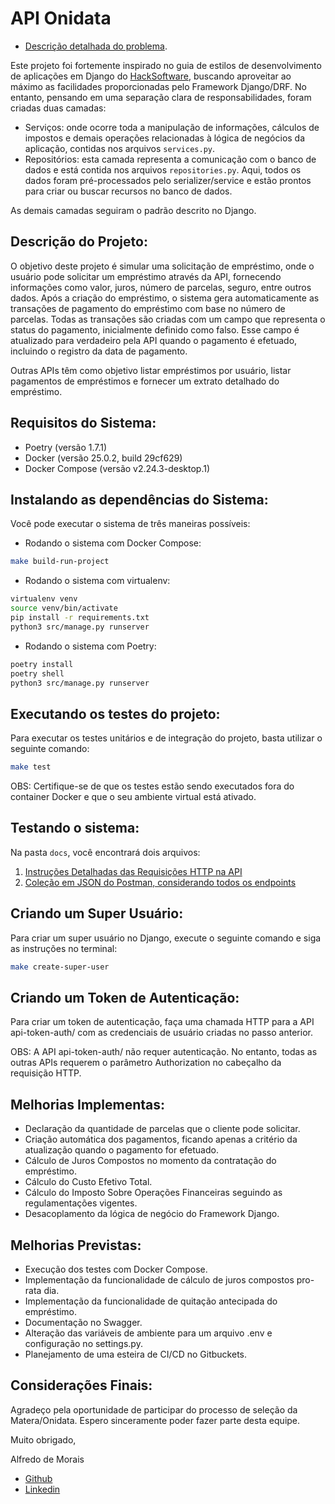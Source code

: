 # API Onidata

- [Descrição detalhada do problema](INSTRUÇÕES.md).

Este projeto foi fortemente inspirado no guia de estilos de desenvolvimento de aplicações em Django do [HackSoftware](https://github.com/HackSoftware/Django-Styleguide), buscando aproveitar ao máximo as facilidades proporcionadas pelo Framework Django/DRF. No entanto, pensando em uma separação clara de responsabilidades, foram criadas duas camadas:

- Serviços: onde ocorre toda a manipulação de informações, cálculos de impostos e demais operações relacionadas à lógica de negócios da aplicação, contidas nos arquivos `services.py`.
- Repositórios: esta camada representa a comunicação com o banco de dados e está contida nos arquivos `repositories.py`. Aqui, todos os dados foram pré-processados pelo serializer/service e estão prontos para criar ou buscar recursos no banco de dados.

As demais camadas seguiram o padrão descrito no Django.

## Descrição do Projeto:

O objetivo deste projeto é simular uma solicitação de empréstimo, onde o usuário pode solicitar um empréstimo através da API, fornecendo informações como valor, juros, número de parcelas, seguro, entre outros dados. Após a criação do empréstimo, o sistema gera automaticamente as transações de pagamento do empréstimo com base no número de parcelas. Todas as transações são criadas com um campo que representa o status do pagamento, inicialmente definido como falso. Esse campo é atualizado para verdadeiro pela API quando o pagamento é efetuado, incluindo o registro da data de pagamento.

Outras APIs têm como objetivo listar empréstimos por usuário, listar pagamentos de empréstimos e fornecer um extrato detalhado do empréstimo.

## Requisitos do Sistema:

- Poetry (versão 1.7.1)
- Docker (versão 25.0.2, build 29cf629)
- Docker Compose (versão v2.24.3-desktop.1)

## Instalando as dependências do Sistema:

Você pode executar o sistema de três maneiras possíveis:

- Rodando o sistema com Docker Compose:

```bash
make build-run-project
```

- Rodando o sistema com virtualenv:

```bash
virtualenv venv
source venv/bin/activate
pip install -r requirements.txt
python3 src/manage.py runserver
```

- Rodando o sistema com Poetry:

```bash
poetry install
poetry shell
python3 src/manage.py runserver
```

## Executando os testes do projeto:

Para executar os testes unitários e de integração do projeto, basta utilizar o seguinte comando:

```bash
make test
```

OBS: Certifique-se de que os testes estão sendo executados fora do container Docker e que o seu ambiente virtual está ativado.

## Testando o sistema:

Na pasta `docs`, você encontrará dois arquivos:

1. [Instruções Detalhadas das Requisições HTTP na API](docs/Endpoints.md)
1. [Coleção em JSON do Postman, considerando todos os endpoints](docs/OnidataApi.postman_collection.json)


## Criando um Super Usuário:

Para criar um super usuário no Django, execute o seguinte comando e siga as instruções no terminal:

```bash
make create-super-user
```

## Criando um Token de Autenticação:

Para criar um token de autenticação, faça uma chamada HTTP para a API api-token-auth/ com as credenciais de usuário criadas no passo anterior.

OBS: A API api-token-auth/ não requer autenticação. No entanto, todas as outras APIs requerem o parâmetro Authorization no cabeçalho da requisição HTTP.

## Melhorias Implementas:

- Declaração da quantidade de parcelas que o cliente pode solicitar.
- Criação automática dos pagamentos, ficando apenas a critério da atualização quando o pagamento for efetuado.
- Cálculo de Juros Compostos no momento da contratação do empréstimo.
- Cálculo do Custo Efetivo Total.
- Cálculo do Imposto Sobre Operações Financeiras seguindo as regulamentações vigentes.
- Desacoplamento da lógica de negócio do Framework Django.

## Melhorias Previstas:

- Execução dos testes com Docker Compose.
- Implementação da funcionalidade de cálculo de juros compostos pro-rata dia.
- Implementação da funcionalidade de quitação antecipada do empréstimo.
- Documentação no Swagger.
- Alteração das variáveis de ambiente para um arquivo .env e configuração no settings.py.
- Planejamento de uma esteira de CI/CD no Gitbuckets.

## Considerações Finais:

Agradeço pela oportunidade de participar do processo de seleção da Matera/Onidata. Espero sinceramente poder fazer parte desta equipe.

Muito obrigado,

Alfredo de Morais

- [Github](https://github.com/alfmorais/)
- [Linkedin](https://www.linkedin.com/in/alfredomneto/)
